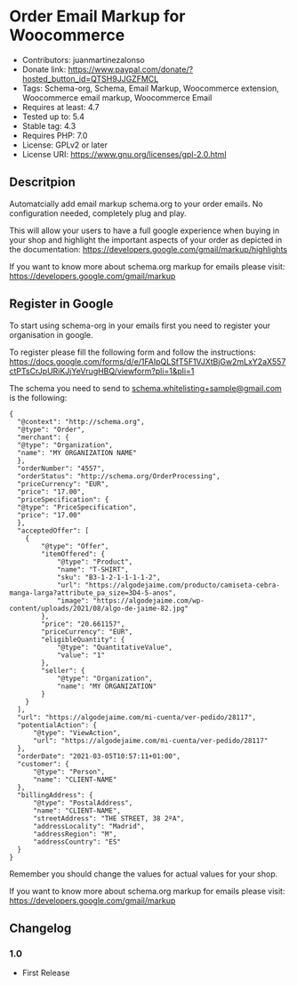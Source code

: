 # Order Email Markup for Woocommerce
* Contributors: juanmartinezalonso
* Donate link: https://www.paypal.com/donate/?hosted_button_id=QTSH9JJGZFMCL
* Tags: Schema-org, Schema, Email Markup, Woocommerce extension, Woocommerce email markup, Woocommerce Email
* Requires at least: 4.7
* Tested up to: 5.4
* Stable tag: 4.3
* Requires PHP: 7.0
* License: GPLv2 or later
* License URI: https://www.gnu.org/licenses/gpl-2.0.html

## Descritpion

Automatcially add email markup schema.org to your order emails. No configuration needed, completely plug and play.

This will allow your users to have a full google experience when buying in your shop and highlight the important aspects of your order as depicted in the documentation: https://developers.google.com/gmail/markup/highlights

If you want to know more about schema.org markup for emails please visit: https://developers.google.com/gmail/markup

## Register in Google

To start using schema-org in your emails first you need to register your organisation in google.

To register please fill the following form and follow the instructions: https://docs.google.com/forms/d/e/1FAIpQLSfT5F1VJXtBjGw2mLxY2aX557ctPTsCrJpURiKJjYeVrugHBQ/viewform?pli=1&pli=1

The schema you need to send to schema.whitelisting+sample@gmail.com is the following:

    {
      "@context": "http://schema.org",
      "@type": "Order",
      "merchant": {
      "@type": "Organization",
      "name": "MY ORGANIZATION NAME"
      },
      "orderNumber": "4557",
      "orderStatus": "http://schema.org/OrderProcessing",
      "priceCurrency": "EUR",
      "price": "17.00",
      "priceSpecification": {
      "@type": "PriceSpecification",
      "price": "17.00"
      },
      "acceptedOffer": [
        {
			"@type": "Offer",
			"itemOffered": {
				"@type": "Product",
				"name": "T-SHIRT",
				"sku": "B3-1-2-1-1-1-1-2",
				"url": "https://algodejaime.com/producto/camiseta-cebra-manga-larga?attribute_pa_size=3D4-5-anos",
				"image": "https://algodejaime.com/wp-content/uploads/2021/08/algo-de-jaime-82.jpg"
			},
			"price": "20.661157",
			"priceCurrency": "EUR",
			"eligibleQuantity": {
				"@type": "QuantitativeValue",
				"value": "1"
			},
			"seller": {
				"@type": "Organization",
				"name": "MY ORGANIZATION"
			}
        }
      ],
      "url": "https://algodejaime.com/mi-cuenta/ver-pedido/28117",
      "potentialAction": {
		  "@type": "ViewAction",
		  "url": "https://algodejaime.com/mi-cuenta/ver-pedido/28117"
      },
      "orderDate": "2021-03-05T10:57:11+01:00",
      "customer": {
		  "@type": "Person",
		  "name": "CLIENT-NAME"
      },
      "billingAddress": {
		  "@type": "PostalAddress",
		  "name": "CLIENT-NAME",
		  "streetAddress": "THE STREET, 38 2ºA",
		  "addressLocality": "Madrid",
		  "addressRegion": "M",
		  "addressCountry": "ES"
      }
    }
Remember you should change the values for actual values for your shop.

If you want to know more about schema.org markup for emails please visit: https://developers.google.com/gmail/markup

## Changelog

### 1.0
* First Release